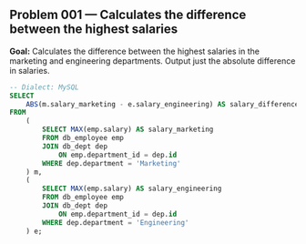 
## Problem 001 — Calculates the difference between the highest salaries
**Goal:** Calculates the difference between the highest salaries in the marketing and engineering departments. Output just the absolute difference in salaries.

```sql
-- Dialect: MySQL
SELECT 
    ABS(m.salary_marketing - e.salary_engineering) AS salary_difference
FROM 
    (
        SELECT MAX(emp.salary) AS salary_marketing
        FROM db_employee emp
        JOIN db_dept dep 
            ON emp.department_id = dep.id
        WHERE dep.department = 'Marketing'
    ) m,
    (
        SELECT MAX(emp.salary) AS salary_engineering
        FROM db_employee emp
        JOIN db_dept dep 
            ON emp.department_id = dep.id
        WHERE dep.department = 'Engineering'
    ) e;

